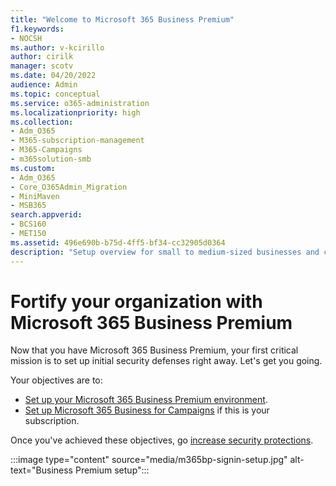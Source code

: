 ```yaml
---
title: "Welcome to Microsoft 365 Business Premium"
f1.keywords:
- NOCSH
ms.author: v-kcirillo
author: cirilk
manager: scotv
ms.date: 04/20/2022
audience: Admin
ms.topic: conceptual
ms.service: o365-administration
ms.localizationpriority: high
ms.collection: 
- Adm_O365
- M365-subscription-management 
- M365-Campaigns
- m365solution-smb
ms.custom:
- Adm_O365
- Core_O365Admin_Migration
- MiniMaven
- MSB365
search.appverid:
- BCS160
- MET150
ms.assetid: 496e690b-b75d-4ff5-bf34-cc32905d0364
description: "Setup overview for small to medium-sized businesses and campaigns. How to set up cybersecurity and prevent cyberattacks."
---
```


# Fortify your organization with Microsoft 365 Business Premium

Now that you have Microsoft 365 Business Premium, your first critical mission is to set up initial security defenses right away. Let's get you going.

Your objectives are to:

- [Set up your Microsoft 365 Business Premium environment](m365bp-setup.md).
- [Set up Microsoft 365 Business for Campaigns](m365-campaigns-setup.md) if this is your subscription.

Once you've achieved these objectives, go [increase security protections](m365bp-security-overview.md).

:::image type="content" source="media/m365bp-signin-setup.jpg" alt-text="Business Premium setup":::
